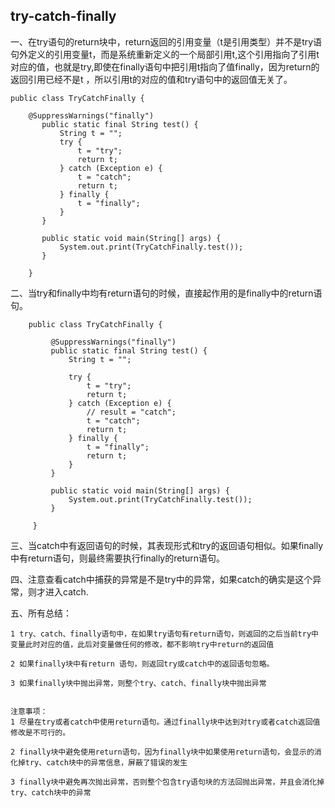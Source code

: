 ## try-catch-finally ##
一、在try语句的return块中，return返回的引用变量（t是引用类型）并不是try语句外定义的引用变量t，而是系统重新定义的一个局部引用t,这个引用指向了引用t对应的值，也就是try,即使在finally语句中把引用t指向了值finally，因为return的返回引用已经不是t ，所以引用t的对应的值和try语句中的返回值无关了。

	public class TryCatchFinally {
		   
		@SuppressWarnings("finally")
		   public static final String test() {
		       String t = "";
		       try {
		           t = "try";
		           return t;
		       } catch (Exception e) {
		           t = "catch";
		           return t;
		       } finally {
		           t = "finally";
		       }
		   }
		
		   public static void main(String[] args) {
		       System.out.print(TryCatchFinally.test());
		   }
		
		}

二、当try和finally中均有return语句的时候，直接起作用的是finally中的return语句。

		public class TryCatchFinally {
		 
		     @SuppressWarnings("finally")
		     public static final String test() {
		         String t = "";
		 
		         try {
		             t = "try";
		             return t;
		         } catch (Exception e) {
		             // result = "catch";
		             t = "catch";
		             return t;
		         } finally {
		             t = "finally";
		             return t;
		         }
		     }
		 
		     public static void main(String[] args) {
		         System.out.print(TryCatchFinally.test());
		     }
		 
		 }
三、当catch中有返回语句的时候，其表现形式和try的返回语句相似。如果finally中有return语句，则最终需要执行finally的return语句。

四、注意查看catch中捕获的异常是不是try中的异常，如果catch的确实是这个异常，则才进入catch.

五、所有总结：

	1 try、catch、finally语句中，在如果try语句有return语句，则返回的之后当前try中变量此时对应的值，此后对变量做任何的修改，都不影响try中return的返回值
	
	2 如果finally块中有return 语句，则返回try或catch中的返回语句忽略。
	
	3 如果finally块中抛出异常，则整个try、catch、finally块中抛出异常


    注意事项：
	1 尽量在try或者catch中使用return语句。通过finally块中达到对try或者catch返回值修改是不可行的。
	
	2 finally块中避免使用return语句，因为finally块中如果使用return语句，会显示的消化掉try、catch块中的异常信息，屏蔽了错误的发生
	
	3 finally块中避免再次抛出异常，否则整个包含try语句块的方法回抛出异常，并且会消化掉try、catch块中的异常